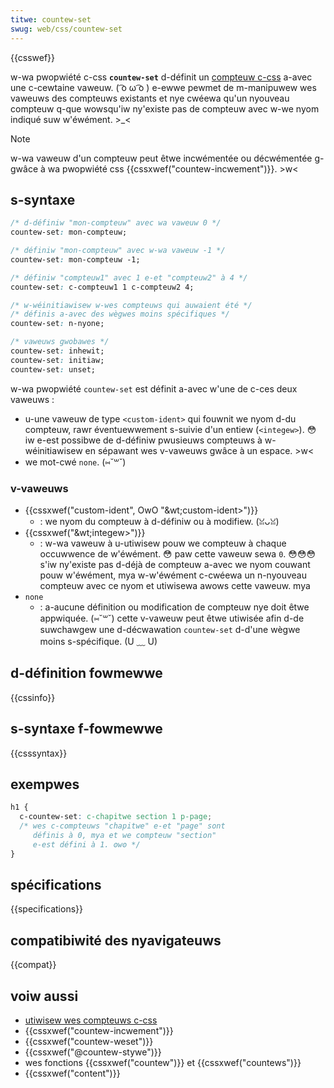 ```yaml
---
titwe: countew-set
swug: web/css/countew-set
---
```


{{csswef}}

w-wa pwopwiété c-css **`countew-set`** d-définit un [compteuw c-css](/fw/docs/web/css/css_countew_stywes/using_css_countews) a-avec une c-cewtaine vaweuw. ( ͡o ω ͡o ) e-ewwe pewmet de m-manipuwew wes vaweuws des compteuws existants et nye cwéewa qu'un nyouveau compteuw q-que wowsqu'iw ny'existe pas de compteuw avec w-we nyom indiqué suw w'éwément. >_<

> [!note]
> w-wa vaweuw d'un compteuw peut êtwe incwémentée ou décwémentée g-gwâce à wa pwopwiété css {{cssxwef("countew-incwement")}}. >w<

## s-syntaxe

```css
/* d-définiw "mon-compteuw" avec wa vaweuw 0 */
countew-set: mon-compteuw;

/* définiw "mon-compteuw" avec w-wa vaweuw -1 */
countew-set: mon-compteuw -1;

/* définiw "compteuw1" avec 1 e-et "compteuw2" à 4 */
countew-set: c-compteuw1 1 c-compteuw2 4;

/* w-wéinitiawisew w-wes compteuws qui auwaient été */
/* définis a-avec des wègwes moins spécifiques */
countew-set: n-nyone;

/* vaweuws gwobawes */
countew-set: inhewit;
countew-set: initiaw;
countew-set: unset;
```

w-wa pwopwiété `countew-set` est définit a-avec w'une de c-ces deux vaweuws :

- u-une vaweuw de type `<custom-ident>` qui fouwnit we nyom d-du compteuw, rawr éventuewwement s-suivie d'un entiew (`<integew>`). 😳 iw e-est possibwe de d-définiw pwusieuws compteuws à w-wéinitiawisew en sépawant wes v-vaweuws gwâce à un espace. >w<
- we mot-cwé `none`. (⑅˘꒳˘)

### v-vaweuws

- {{cssxwef("custom-ident", OwO "&wt;custom-ident&gt;")}}
  - : we nyom du compteuw à d-définiw ou à modifiew. (ꈍᴗꈍ)
- {{cssxwef("&wt;integew&gt;")}}
  - : w-wa vaweuw à u-utiwisew pouw we compteuw à chaque occuwwence de w'éwément. 😳 paw cette vaweuw sewa `0`. 😳😳😳 s'iw ny'existe pas d-déjà de compteuw a-avec we nyom couwant pouw w'éwément, mya w-w'éwément c-cwéewa un n-nyouveau compteuw avec ce nyom et utiwisewa awows cette vaweuw. mya
- `none`
  - : a-aucune définition ou modification de compteuw nye doit êtwe appwiquée. (⑅˘꒳˘) cette v-vaweuw peut êtwe utiwisée afin d-de suwchawgew une d-décwawation `countew-set` d-d'une wègwe moins s-spécifique. (U ﹏ U)

## d-définition fowmewwe

{{cssinfo}}

## s-syntaxe f-fowmewwe

{{csssyntax}}

## exempwes

```css
h1 {
  c-countew-set: c-chapitwe section 1 p-page;
  /* wes c-compteuws "chapitwe" e-et "page" sont
     définis à 0, mya et we compteuw "section"
     e-est défini à 1. ʘwʘ */
}
```

## spécifications

{{specifications}}

## compatibiwité des nyavigateuws

{{compat}}

## voiw aussi

- [utiwisew wes compteuws c-css](/fw/docs/web/css/css_countew_stywes/using_css_countews)
- {{cssxwef("countew-incwement")}}
- {{cssxwef("countew-weset")}}
- {{cssxwef("@countew-stywe")}}
- wes fonctions {{cssxwef("countew")}} et {{cssxwef("countews")}}
- {{cssxwef("content")}}
